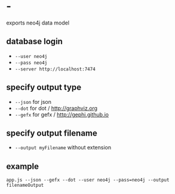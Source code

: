 


# -

exports neo4j data model

## database login
- `--user neo4j` 
- `--pass neo4j`
- `--server http://localhost:7474`
  
## specify output type
- `--json` for json 
- `--dot` for dot / <http://graphviz.org>
- `--gefx` for gefx / <http://gephi.github.io>

## specify output filename

- `--output myFilename` without extension

## example
`app.js --json --gefx --dot --user neo4j --pass=neo4j --output filenameOutput`
